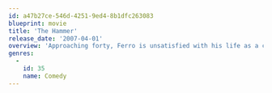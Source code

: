 ```yaml
---
id: a47b27ce-546d-4251-9ed4-8b1dfc263083
blueprint: movie
title: 'The Hammer'
release_date: '2007-04-01'
overview: 'Approaching forty, Ferro is unsatisfied with his life as a construction worker and part-time boxing instructor in Los Angeles, CA. After a successful bout with a young pro boxer, Ferro decides to don the gloves one last time. The movie recounts his unlikely quest for Olympic gold.'
genres:
  -
    id: 35
    name: Comedy
---
```

